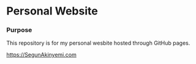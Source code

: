 # Personal Website 

### Purpose 
This repository is for my personal wesbite hosted through GitHub pages. 

https://SegunAkinyemi.com
